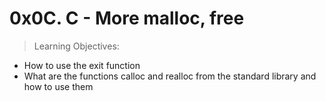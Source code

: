 0x0C. C - More malloc, free
===========================

> Learning Objectives:

* How to use the exit function
* What are the functions calloc and realloc from the standard library and how to use them
